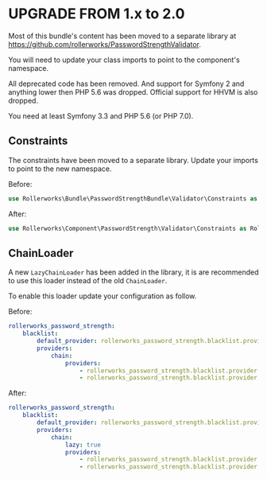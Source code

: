 UPGRADE FROM 1.x to 2.0
=======================

Most of this bundle's content has been moved to a separate library
at https://github.com/rollerworks/PasswordStrengthValidator.

You will need to update your class imports to point to the component's
namespace.

All deprecated code has been removed. And support for Symfony 2 and anything
lower then PHP 5.6 was dropped. Official support for HHVM is also dropped.

You need at least Symfony 3.3 and PHP 5.6 (or PHP 7.0).

Constraints
-----------

The constraints have been moved to a separate library.
Update your imports to point to the new namespace.

Before:

```php
use Rollerworks\Bundle\PasswordStrengthBundle\Validator\Constraints as RollerworksPassword;
```

After:

```php
use Rollerworks\Component\PasswordStrength\Validator\Constraints as RollerworksPassword;
```

ChainLoader
-----------

A new `LazyChainLoader` has been added in the library, it is are recommended
to use this loader instead of the old `ChainLoader`.

To enable this loader update your configuration as follow.

Before:

```yaml
rollerworks_password_strength:
    blacklist:
        default_provider: rollerworks_password_strength.blacklist.provider.sqlite
        providers:
            chain:
                providers:
                    - rollerworks_password_strength.blacklist.provider.array
                    - rollerworks_password_strength.blacklist.provider.sqlite
```

After:

```yaml
rollerworks_password_strength:
    blacklist:
        default_provider: rollerworks_password_strength.blacklist.provider.sqlite
        providers:
            chain:
                lazy: true
                providers:
                    - rollerworks_password_strength.blacklist.provider.array
                    - rollerworks_password_strength.blacklist.provider.sqlite
```
